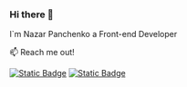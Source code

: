 ### Hi there 👋

I`m Nazar Panchenko a Front-end Developer

📫 Reach me out!

[![Static Badge](https://img.shields.io/badge/linkedin-blue?style=flat&logo=linkedin&link=https%3A%2F%2Fwww.linkedin.com%2Fin%2Fnazar-panchenko-b895932b4)](https://www.linkedin.com/in/nazar-panchenko-b895932b4)
[![Static Badge](https://img.shields.io/badge/Gmail-red?style=flat&logo=gmail&logoColor=white&link=nazardaqo%40gmail.com)](mailto:nazardaqo@gmail.com)

